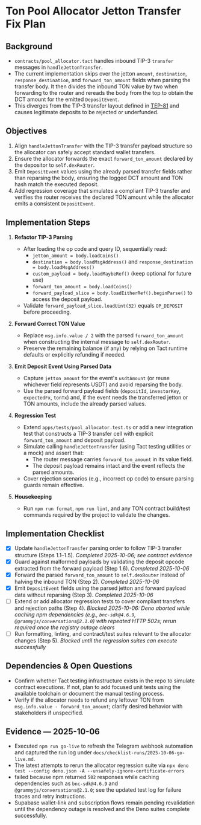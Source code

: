 # Ton Pool Allocator Jetton Transfer Fix Plan

## Background

- `contracts/pool_allocator.tact` handles inbound TIP-3 `transfer` messages in
  `handleJettonTransfer`.
- The current implementation skips over the jetton `amount`, `destination`,
  `response_destination`, and `forward_ton_amount` fields when parsing the
  transfer body. It then divides the inbound TON value by two when forwarding to
  the router and rereads the body from the top to obtain the DCT amount for the
  emitted `DepositEvent`.
- This diverges from the TIP-3 transfer layout defined in
  [TEP-81](https://github.com/ton-blockchain/TEPs/blob/master/text/0081-dns-standard.md)
  and causes legitimate deposits to be rejected or underfunded.

## Objectives

1. Align `handleJettonTransfer` with the TIP-3 transfer payload structure so the
   allocator can safely accept standard wallet transfers.
2. Ensure the allocator forwards the exact `forward_ton_amount` declared by the
   depositor to `self.dexRouter`.
3. Emit `DepositEvent` values using the already parsed transfer fields rather
   than reparsing the body, ensuring the logged DCT amount and TON hash match
   the executed deposit.
4. Add regression coverage that simulates a compliant TIP-3 transfer and
   verifies the router receives the declared TON amount while the allocator
   emits a consistent `DepositEvent`.

## Implementation Steps

1. **Refactor TIP-3 Parsing**
   - After loading the op code and query ID, sequentially read:
     - `jetton_amount = body.loadCoins()`
     - `destination = body.loadMsgAddress()` and
       `response_destination = body.loadMsgAddress()`
     - `custom_payload = body.loadMaybeRef()` (keep optional for future use)
     - `forward_ton_amount = body.loadCoins()`
     - `forward_payload_slice = body.loadEitherRef().beginParse()` to access the
       deposit payload.
   - Validate `forward_payload_slice.loadUint(32)` equals `OP_DEPOSIT` before
     proceeding.

2. **Forward Correct TON Value**
   - Replace `msg.info.value / 2` with the parsed `forward_ton_amount` when
     constructing the internal message to `self.dexRouter`.
   - Preserve the remaining balance (if any) by relying on Tact runtime defaults
     or explicitly refunding if needed.

3. **Emit Deposit Event Using Parsed Data**
   - Capture `jetton_amount` for the event's `usdtAmount` (or reuse whichever
     field represents USDT) and avoid reparsing the body.
   - Use the parsed forward payload fields (`depositId`, `investorKey`,
     `expectedFx`, `tonTx`) and, if the event needs the transferred jetton or
     TON amounts, include the already parsed values.

4. **Regression Test**
   - Extend `apps/tests/pool_allocator.test.ts` or add a new integration test
     that constructs a TIP-3 transfer cell with explicit `forward_ton_amount`
     and deposit payload.
   - Simulate calling `handleJettonTransfer` (using Tact testing utilities or a
     mock) and assert that:
     - The router message carries `forward_ton_amount` in its value field.
     - The deposit payload remains intact and the event reflects the parsed
       amounts.
   - Cover rejection scenarios (e.g., incorrect op code) to ensure parsing
     guards remain effective.

5. **Housekeeping**
   - Run `npm run format`, `npm run lint`, and any TON contract build/test
     commands required by the project to validate the changes.

## Implementation Checklist

- [x] Update `handleJettonTransfer` parsing order to follow TIP-3 transfer
      structure (Steps 1.1–1.5). _Completed 2025-10-06; see contract evidence_
- [x] Guard against malformed payloads by validating the deposit opcode
      extracted from the forward payload (Step 1.6). _Completed 2025-10-06_
- [x] Forward the parsed `forward_ton_amount` to `self.dexRouter` instead of
      halving the inbound TON (Step 2). _Completed 2025-10-06_
- [x] Emit `DepositEvent` fields using the parsed jetton and forward payload
      data without reparsing (Step 3). _Completed 2025-10-06_
- [ ] Extend or add allocator regression tests to cover compliant transfers and
      rejection paths (Step 4). _Blocked 2025-10-06: Deno aborted while caching
      npm dependencies (e.g., `bnc-sdk@4.6.9`, `@grammyjs/conversations@2.1.0`)
      with repeated HTTP 502s; rerun required once the registry outage clears_
- [ ] Run formatting, linting, and contract/test suites relevant to the
      allocator changes (Step 5). _Blocked until the regression suites can
      execute successfully_

## Dependencies & Open Questions

- Confirm whether Tact testing infrastructure exists in the repo to simulate
  contract executions. If not, plan to add focused unit tests using the
  available toolchain or document the manual testing process.
- Verify if the allocator needs to refund any leftover TON from
  `msg.info.value - forward_ton_amount`; clarify desired behavior with
  stakeholders if unspecified.

## Evidence — 2025-10-06

- Executed `npm run go-live` to refresh the Telegram webhook automation and
  captured the run log under `docs/checklist-runs/2025-10-06-go-live.md`.
- The latest attempts to rerun the allocator regression suite via
  ``npx deno test --config deno.json -A --unsafely-ignore-certificate-errors``
-  failed because npm returned `502` responses while caching dependencies such as
  `bnc-sdk@4.6.9` and `@grammyjs/conversations@2.1.0`; see the updated test log
  for failure traces and retry instructions.
- Supabase wallet-link and subscription flows remain pending revalidation until
  the dependency outage is resolved and the Deno suites complete successfully.
